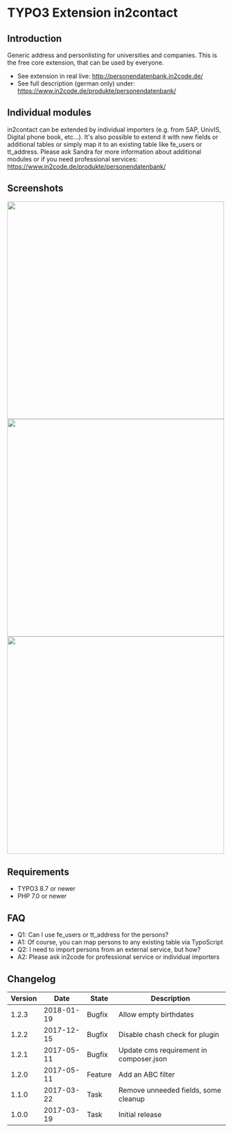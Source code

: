 # TYPO3 Extension in2contact

## Introduction

Generic address and personlisting for universities and companies. This is the free core extension, that can be used by
everyone.

* See extension in real live: http://personendatenbank.in2code.de/
* See full description (german only) under: https://www.in2code.de/produkte/personendatenbank/


## Individual modules

in2contact can be extended by individual importers (e.g. from SAP, UnivIS, Digital phone book, etc...). 
It's also possible to extend it with new fields or additional tables or simply map it to an existing table like
fe_users or tt_address.
Please ask Sandra for more information about additional modules or if you need professional services: 
https://www.in2code.de/produkte/personendatenbank/


## Screenshots

<img src="https://box.everhelper.me/attachment/910673/84725fb7-0b3e-4c40-b52e-29d7620777bb/262407-iEttqLwsgsZEzqLo/screen.png" width="500" />

<img src="https://box.everhelper.me/attachment/910671/84725fb7-0b3e-4c40-b52e-29d7620777bb/262407-sOORVfQuAJZAdNyz/screen.png" width="500" />

<img src="https://box.everhelper.me/attachment/910675/84725fb7-0b3e-4c40-b52e-29d7620777bb/262407-gNlKcznG3Ios8vYP/screen.png" width="500" />


## Requirements

* TYPO3 8.7 or newer
* PHP 7.0 or newer


## FAQ

* Q1: Can I use fe_users or tt_address for the persons?
* A1: Of course, you can map persons to any existing table via TypoScript
* Q2: I need to import persons from an external service, but how?
* A2: Please ask in2code for professional service or individual importers

## Changelog

| Version    | Date       | State      | Description                                                                  |
| ---------- | ---------- | ---------- | ---------------------------------------------------------------------------- |
| 1.2.3      | 2018-01-19 | Bugfix     | Allow empty birthdates                                                       |
| 1.2.2      | 2017-12-15 | Bugfix     | Disable chash check for plugin                                               |
| 1.2.1      | 2017-05-11 | Bugfix     | Update cms requirement in composer.json                                      |
| 1.2.0      | 2017-05-11 | Feature    | Add an ABC filter                                                            |
| 1.1.0      | 2017-03-22 | Task       | Remove unneeded fields, some cleanup                                         |
| 1.0.0      | 2017-03-19 | Task       | Initial release                                                              |
